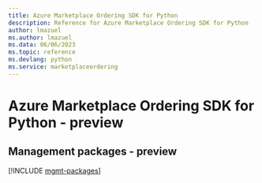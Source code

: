 ```yaml
---
title: Azure Marketplace Ordering SDK for Python
description: Reference for Azure Marketplace Ordering SDK for Python
author: lmazuel
ms.author: lmazuel
ms.data: 06/06/2023
ms.topic: reference
ms.devlang: python
ms.service: marketplaceordering
---
```

# Azure Marketplace Ordering SDK for Python - preview

## Management packages - preview
[!INCLUDE [mgmt-packages](marketplace-ordering-mgmt-index.md)]